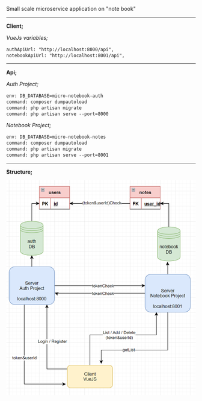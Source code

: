 Small scale microservice application on "note book"

---
**Client;**

*VueJs variables;*

    authApiUrl: "http://localhost:8000/api",
    notebookApiUrl: "http://localhost:8001/api",
    

---
**Api;**

*Auth Project;*

    env: DB_DATABASE=micro-notebook-auth
    command: composer dumpautoload
    command: php artisan migrate
    command: php artisan serve --port=8000

*Notebook Project;*

    env: DB_DATABASE=micro-notebook-notes
    command: composer dumpautoload
    command: php artisan migrate
    command: php artisan serve --port=8001

---
**Structure;**

![image Structure](images/structure.PNG)
